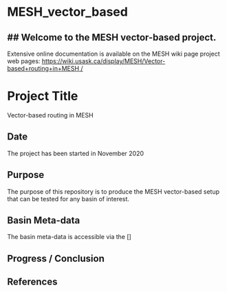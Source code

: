 ﻿# MESH_vector_based
## ## Welcome to the MESH vector-based project.

Extensive online documentation is available on the MESH wiki page project web pages:
[https://wiki.usask.ca/display/MESH/Vector-based+routing+in+MESH /]( https://wiki.usask.ca/display/MESH/Vector-based+routing+in+MESH/)


# Project Title
Vector-based routing in MESH

## Date
The project has been started in November 2020

## Purpose
The purpose of this repository is to produce the MESH vector-based setup that can be tested for any basin of interest. 


## Basin Meta-data
The basin meta-data is accessible via the [] 

## Progress / Conclusion


## References

